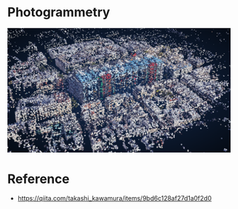 # Photogrammetry
![](./art/art.png)

# Reference
- https://qiita.com/takashi_kawamura/items/9bd6c128af27d1a0f2d0